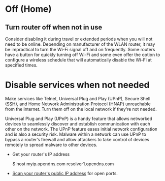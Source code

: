 # Off (Home)

## Turn router off when not in use 
Consider disabling it during travel or extended periods when you will not need to be online. Depending on manufacturer of the WLAN router, it may be impractical to turn the Wi-Fi signal off and on frequently. Some routers have a button for quickly turning off Wi-Fi and some even offer the option to configure a wireless schedule that will automatically disable the Wi-Fi at specified times.
    
# Disable services when not needed

Make services like Telnet, Universal Plug and Play (UPnP), Secure Shell (SSH), and Home Network Administration Protocol (HNAP) unreachable from the internet. Turn them off on the local network if they're not needed. 

Universal Plug and Play (UPnP) is a handy feature that allows networked devices to seamlessly discover and establish communication with each other on the network. The UPnP feature eases initial network configuration and is also a security risk. Malware within a network can use UPnP to bypass a router’s firewall and allow attackers to take control of devices remotely to spread malware to other devices. 

* Get your router's IP address

    $ host myip.opendns.com resolver1.opendns.com

* [Scan your router's public IP address](../../../resources/cheatsheets/Nmap-cheatsheet.md) for open ports.

 
